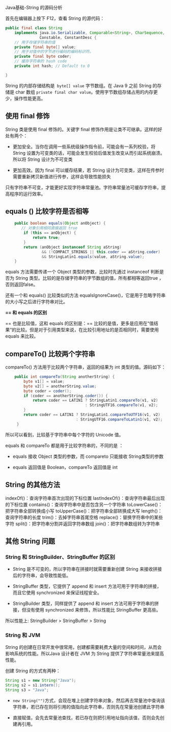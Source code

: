 Java基础-String 的源码分析

首先在编辑器上按下 F12，查看 String 的源代码：

```java
public final class String
    implements java.io.Serializable, Comparable<String>, CharSequence,
               Constable, ConstantDesc {
    // 用于存储字符串的值
    private final byte[] value;
    // 用于对值中的字节进行编码的编码标识符。
    private final byte coder;
    // 缓存字符串的 hash code
    private int hash; // Default to 0

}
```

 String 的内部存储结构是` byte[] value` 字节数组。在 Java 9 之前 String 的存储是 char 数组  `private final char value`。使用字节数组存储占用的内存更少，操作性能更高。

## 使用 final 修饰

String 类是使用 final 修饰的。关键字 final 修饰作用是让类不可继承。这样的好处有两个：

- 更加安全。当你在调用一些系统级操作指令前，可能会有一系列校验，将 String 设置为可变类的话，可能会发生校验后值发生改变从而引起系统崩溃。所以将 String 设计为不可变类

- 更加高效。因为 final 可以缓存结果，若 String 设计为可变类，这样在传参时需要重新拷贝新值进行传参，这样会导致性能损失

只有字符串不可变，才能更好实现字符串常量池。字符串常量池可缓存字符串，提高程序的运行效率。

## equals () 比较字符是否相等

```java
    public boolean equals(Object anObject) {
       // 对象引用相同直接返回 true
        if (this == anObject) {
            return true;
        }
        return (anObject instanceof String aString)
                && (!COMPACT_STRINGS || this.coder == aString.coder)
                && StringLatin1.equals(value, aString.value);
    }
```

equals 方法需要传递一个 Object 类型的参数，比较时先通过 instanceof 判断是否为 String 类型。比较的是存储字符串的字节数组的值，所有都相等返回true ，否则返回false。

还有一个和 equals() 比较类似的方法 equalsIgnoreCase()，它是用于忽略字符串的大小写之后进行字符串对比。

**== 和 equals 的区别**

== 也是比较值，这和 equals 的区别是：== 比较的是值，更多是应用在“值结果“的比较。但是对于引用类型来说，在比较引用地址的是否相同时，需要使用 equals 来比较。

## compareTo() 比较两个字符串

compareTo() 方法用于比较两个字符串，返回的结果为 int 类型的值。源码如下：

```java
    public int compareTo(String anotherString) {
        byte v1[] = value;
        byte v2[] = anotherString.value;
        byte coder = coder();
        if (coder == anotherString.coder()) {
            return coder == LATIN1 ? StringLatin1.compareTo(v1, v2)
                                   : StringUTF16.compareTo(v1, v2);
        }
        return coder == LATIN1 ? StringLatin1.compareToUTF16(v1, v2)
                               : StringUTF16.compareToLatin1(v1, v2);
     }
```

所以可以看到，比较基于字符串中每个字符的 Unicode 值。

equals 和 compareTo 都是用于比较字符串的，不同的是 ：

- equals 接收 Object 类型的参数，而 compareto 只能接收 String类型的参数

- equals 返回值是 Boolean，compareTo 返回值是 int

## String 的其他方法

indexOf()：查询字符串首次出现的下标位置
lastIndexOf()：查询字符串最后出现的下标位置
contains()：查询字符串中是否包含另一个字符串
toLowerCase()：把字符串全部转换成小写
toUpperCase()：把字符串全部转换成大写
length()：查询字符串的长度
trim()：去掉字符串首尾空格
replace()：替换字符串中的某些字符
split()：把字符串分割并返回字符串数组
join()：把字符串数组转为字符串

## 其他 String 问题

### String 和 StringBuilder、StringBuffer 的区别

- String 是不可变的，所以字符串在拼接时就需要重新创建 String 来接收拼接后的字符串，会导致性能低。

- StringBuffer 类型，它提供了 append 和 insert 方法可用于字符串的拼接，而且它使用 synchronized 来保证线程安全。

- StringBuilder 类型，同样提供了 append 和 insert 方法可用于字符串的拼接，但没有使用 synchronized 来修饰，所以性能比 StringBuffer 更高些。

所以性能上: StringBuilder > StringBuffer > String

### String 和 JVM

String 的创建在日常开发中很常用，创建都需要耗费大量的空间和时间，从而会影响系统的性能。所以Java 设计者在 JVM 为 String 提供了字符串常量池来提高性能。

创建 String 的方式有两种：

```java
String s1 = new String("Java");
String s2 = s1.intern();
String s3 = "Java";
```

- `new String("")`方式，会现在堆上创建字符串对象，然后再去常量池中查询该字符串，若已存在则将引用的值指向此字符串，否则先在常量池创建此字符串

- 直接赋值，会先去常量池查找，若已存在则把引用地址指向该值，否则会先创建再引用。
